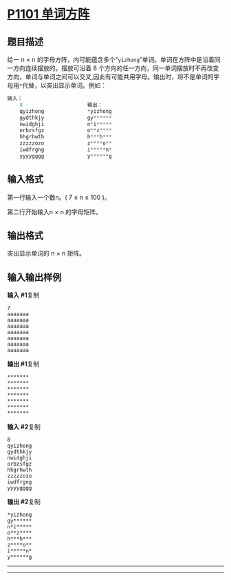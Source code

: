 # [P1101 单词方阵](https://www.luogu.com.cn/problem/P1101)

## 题目描述

给一 n × n 的字母方阵，内可能蕴含多个“`yizhong`”单词。单词在方阵中是沿着同一方向连续摆放的。摆放可沿着 8 个方向的任一方向，同一单词摆放时不再改变方向，单词与单词之间可以交叉,因此有可能共用字母。输出时，将不是单词的字母用`*`代替，以突出显示单词。例如：

```cpp
输入：
    8                     输出：
    qyizhong              *yizhong
    gydthkjy              gy******
    nwidghji              n*i*****
    orbzsfgz              o**z****
    hhgrhwth              h***h***
    zzzzzozo              z****o**
    iwdfrgng              i*****n*
    yyyygggg              y******g
```

## 输入格式

第一行输入一个数n。( 7 ≤ n ≤ 100 )。

第二行开始输入n × n 的字母矩阵。

## 输出格式

突出显示单词的 n × n 矩阵。

## 输入输出样例

**输入 #1**复制

```
7
aaaaaaa
aaaaaaa
aaaaaaa
aaaaaaa
aaaaaaa
aaaaaaa
aaaaaaa
```

**输出 #1**复制

```
*******
*******
*******
*******
*******
*******
*******
```

**输入 #2**复制

```
8
qyizhong
gydthkjy
nwidghji
orbzsfgz
hhgrhwth
zzzzzozo
iwdfrgng
yyyygggg
```

**输出 #2**复制

```
*yizhong
gy******
n*i*****
o**z****
h***h***
z****o**
i*****n*
y******g
```



***



***



```c++

```

